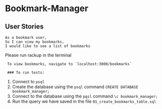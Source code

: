 # Bookmark-Manager


## User Stories

```
As a bookmark user,
So I can view my bookmarks,
I would like to see a list of bookmarks
```

Please run rackup in the terminal

```
 To view bookmarks, navigate to `localhost:3000/bookmarks`

 ### To run tests:

 ```

1. Connect to `psql`
2. Create the database using the `psql` command `CREATE DATABASE bookmark_manager;`
3. Connect to the database using the `pqsl` command `\c bookmark_manager;`
4. Run the query we have saved in the file `01_create_bookmarks_table.sql`
